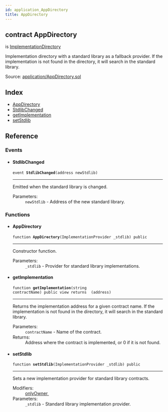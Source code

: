 ```yaml
---
id: application_AppDirectory
title: AppDirectory
---
```


<div class="contract-doc"><div class="contract"><h2 class="contract-header"><span class="contract-kind">contract</span> AppDirectory</h2><p class="base-contracts"><span>is</span> <a href="application_versioning_ImplementationDirectory.html">ImplementationDirectory</a></p><p class="description">Implementation directory with a standard library as a fallback provider. If the implementation is not found in the directory, it will search in the standard library.</p><div class="source">Source: <a href="https://github.com/zeppelinos/zos-lib/blob/v1.0.0/contracts/application/AppDirectory.sol" target="_blank">application/AppDirectory.sol</a></div></div><div class="index"><h2>Index</h2><ul><li><a href="application_AppDirectory.html#AppDirectory">AppDirectory</a></li><li><a href="application_AppDirectory.html#StdlibChanged">StdlibChanged</a></li><li><a href="application_AppDirectory.html#getImplementation">getImplementation</a></li><li><a href="application_AppDirectory.html#setStdlib">setStdlib</a></li></ul></div><div class="reference"><h2>Reference</h2><div class="events"><h3>Events</h3><ul><li><div class="item event"><span id="StdlibChanged" class="anchor-marker"></span><h4 class="name">StdlibChanged</h4><div class="body"><code class="signature">event <strong>StdlibChanged</strong><span>(address newStdlib) </span></code><hr/><div class="description"><p>Emitted when the standard library is changed.</p></div><dl><dt><span class="label-parameters">Parameters:</span></dt><dd><div><code>newStdlib</code> - Address of the new standard library.</div></dd></dl></div></div></li></ul></div><div class="functions"><h3>Functions</h3><ul><li><div class="item function"><span id="AppDirectory" class="anchor-marker"></span><h4 class="name">AppDirectory</h4><div class="body"><code class="signature">function <strong>AppDirectory</strong><span>(ImplementationProvider _stdlib) </span><span>public </span></code><hr/><div class="description"><p>Constructor function.</p></div><dl><dt><span class="label-parameters">Parameters:</span></dt><dd><div><code>_stdlib</code> - Provider for standard library implementations.</div></dd></dl></div></div></li><li><div class="item function"><span id="getImplementation" class="anchor-marker"></span><h4 class="name">getImplementation</h4><div class="body"><code class="signature">function <strong>getImplementation</strong><span>(string contractName) </span><span>public </span><span>view </span><span>returns  (address) </span></code><hr/><div class="description"><p>Returns the implementation address for a given contract name. If the implementation is not found in the directory, it will search in the standard library.</p></div><dl><dt><span class="label-parameters">Parameters:</span></dt><dd><div><code>contractName</code> - Name of the contract.</div></dd><dt><span class="label-return">Returns:</span></dt><dd>Address where the contract is implemented, or 0 if it is not found.</dd></dl></div></div></li><li><div class="item function"><span id="setStdlib" class="anchor-marker"></span><h4 class="name">setStdlib</h4><div class="body"><code class="signature">function <strong>setStdlib</strong><span>(ImplementationProvider _stdlib) </span><span>public </span></code><hr/><div class="description"><p>Sets a new implementation provider for standard library contracts.</p></div><dl><dt><span class="label-modifiers">Modifiers:</span></dt><dd><a href="_Ownable.html#onlyOwner">onlyOwner </a></dd><dt><span class="label-parameters">Parameters:</span></dt><dd><div><code>_stdlib</code> - Standard library implementation provider.</div></dd></dl></div></div></li></ul></div></div></div>

